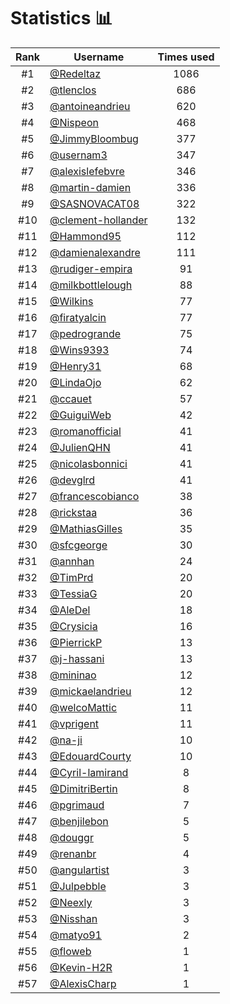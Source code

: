 # Statistics 📊

|Rank|Username|Times used|
:--------:|--------|:--------:|
|#1|[@Redeltaz](https://github.com/Redeltaz)|1086|
|#2|[@tlenclos](https://github.com/tlenclos)|686|
|#3|[@antoineandrieu](https://github.com/antoineandrieu)|620|
|#4|[@Nispeon](https://github.com/Nispeon)|468|
|#5|[@JimmyBloombug](https://github.com/JimmyBloombug)|377|
|#6|[@usernam3](https://github.com/usernam3)|347|
|#7|[@alexislefebvre](https://github.com/alexislefebvre)|346|
|#8|[@martin-damien](https://github.com/martin-damien)|336|
|#9|[@SASNOVACAT08](https://github.com/SASNOVACAT08)|322|
|#10|[@clement-hollander](https://github.com/clement-hollander)|132|
|#11|[@Hammond95](https://github.com/Hammond95)|112|
|#12|[@damienalexandre](https://github.com/damienalexandre)|111|
|#13|[@rudiger-empira](https://github.com/rudiger-empira)|91|
|#14|[@milkbottlelough](https://github.com/milkbottlelough)|88|
|#15|[@Wilkins](https://github.com/Wilkins)|77|
|#16|[@firatyalcin](https://github.com/firatyalcin)|77|
|#17|[@pedrogrande](https://github.com/pedrogrande)|75|
|#18|[@Wins9393](https://github.com/Wins9393)|74|
|#19|[@Henry31](https://github.com/Henry31)|68|
|#20|[@LindaOjo](https://github.com/LindaOjo)|62|
|#21|[@ccauet](https://github.com/ccauet)|57|
|#22|[@GuiguiWeb](https://github.com/GuiguiWeb)|42|
|#23|[@romanofficial](https://github.com/romanofficial)|41|
|#24|[@JulienQHN](https://github.com/JulienQHN)|41|
|#25|[@nicolasbonnici](https://github.com/nicolasbonnici)|41|
|#26|[@devglrd](https://github.com/devglrd)|41|
|#27|[@francescobianco](https://github.com/francescobianco)|38|
|#28|[@rickstaa](https://github.com/rickstaa)|36|
|#29|[@MathiasGilles](https://github.com/MathiasGilles)|35|
|#30|[@sfcgeorge](https://github.com/sfcgeorge)|30|
|#31|[@annhan](https://github.com/annhan)|24|
|#32|[@TimPrd](https://github.com/TimPrd)|20|
|#33|[@TessiaG](https://github.com/TessiaG)|20|
|#34|[@AleDel](https://github.com/AleDel)|18|
|#35|[@Crysicia](https://github.com/Crysicia)|16|
|#36|[@PierrickP](https://github.com/PierrickP)|13|
|#37|[@j-hassani](https://github.com/j-hassani)|13|
|#38|[@mininao](https://github.com/mininao)|12|
|#39|[@mickaelandrieu](https://github.com/mickaelandrieu)|12|
|#40|[@welcoMattic](https://github.com/welcoMattic)|11|
|#41|[@vprigent](https://github.com/vprigent)|11|
|#42|[@na-ji](https://github.com/na-ji)|10|
|#43|[@EdouardCourty](https://github.com/EdouardCourty)|10|
|#44|[@Cyril-lamirand](https://github.com/Cyril-lamirand)|8|
|#45|[@DimitriBertin](https://github.com/DimitriBertin)|8|
|#46|[@pgrimaud](https://github.com/pgrimaud)|7|
|#47|[@benjilebon](https://github.com/benjilebon)|5|
|#48|[@douggr](https://github.com/douggr)|5|
|#49|[@renanbr](https://github.com/renanbr)|4|
|#50|[@angulartist](https://github.com/angulartist)|3|
|#51|[@Julpebble](https://github.com/Julpebble)|3|
|#52|[@Neexly](https://github.com/Neexly)|3|
|#53|[@Nisshan](https://github.com/Nisshan)|3|
|#54|[@matyo91](https://github.com/matyo91)|2|
|#55|[@floweb](https://github.com/floweb)|1|
|#56|[@Kevin-H2R](https://github.com/Kevin-H2R)|1|
|#57|[@AlexisCharp](https://github.com/AlexisCharp)|1|
